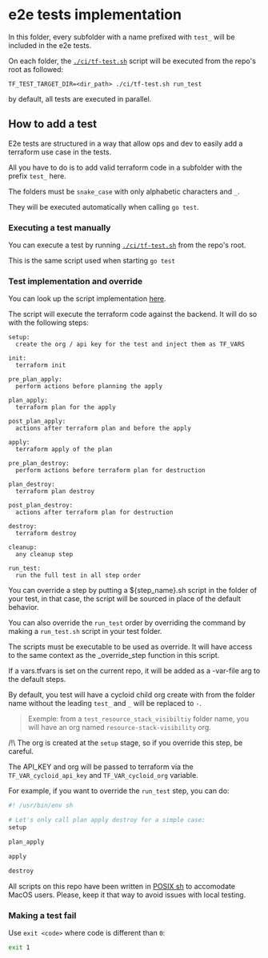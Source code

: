 # e2e tests implementation

In this folder, every subfolder with a name prefixed with `test_` will be included in the e2e tests.

On each folder, the [`./ci/tf-test.sh`](./ci/tf-test.sh) script will be executed from the repo's root as followed:

```console
TF_TEST_TARGET_DIR=<dir_path> ./ci/tf-test.sh run_test
```

by default, all tests are executed in parallel.

## How to add a test

E2e tests are structured in a way that allow ops and dev to easily add a terraform use case in the tests.

All you have to do is to add valid terraform code in a subfolder with the prefix `test_` here.

The folders must be `snake_case` with only alphabetic characters and `_`.

They will be executed automatically when calling `go test`.

### Executing a test manually

You can execute a test by running [`./ci/tf-test.sh`](./ci/tf-test.sh) from the repo's root.

This is the same script used when starting `go test`

### Test implementation and override

You can look up the script implementation [here](./ci/tf-test.sh).

The script will execute the terraform code against the backend. It will do so with the following steps:

```
setup:
  create the org / api key for the test and inject them as TF_VARS

init:
  terraform init

pre_plan_apply:
  perform actions before planning the apply

plan_apply:
  terraform plan for the apply

post_plan_apply:
  actions after terraform plan and before the apply

apply:
  terraform apply of the plan

pre_plan_destroy:
  perform actions before terraform plan for destruction

plan_destroy:
  terraform plan destroy

post_plan_destroy:
  actions after terraform plan for destruction

destroy:
  terraform destroy

cleanup:
  any cleanup step

run_test:
  run the full test in all step order
```

You can override a step by putting a \${step_name}.sh script in the folder of your test, in that case, the script will be sourced in place of the default behavior.

You can also override the `run_test` order by overriding the command by making a `run_test.sh` script in your test folder.

The scripts must be executable to be used as override. It will have access to the same context as the _override_step function in this script.

If a vars.tfvars is set on the current repo, it will be added as a -var-file arg to the default steps.

By default, you test will have a cycloid child org create with from the folder name without the leading `test_` and `_` will be replaced to `-`.
  > Exemple: from a `test_resource_stack_visibiltiy` folder name, you will have an org named `resource-stack-visibility` org.

/!\\ The org is created at the `setup` stage, so if you override this step, be careful.

The API_KEY and org will be passed to terraform via the `TF_VAR_cycloid_api_key` and `TF_VAR_cycloid_org` variable.

For example, if you want to override the `run_test` step, you can do:

```sh
#! /usr/bin/env sh

# Let's only call plan apply destroy for a simple case:
setup

plan_apply

apply

destroy
```

All scripts on this repo have been written in [POSIX sh](https://www.grymoire.com/Unix/Sh.html) to accomodate MacOS users. Please, keep it that way to avoid issues with local testing.

### Making a test fail

Use `exit <code>` where code is different than `0`:

```sh
exit 1
```
